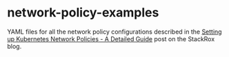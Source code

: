 # network-policy-examples

YAML files for all the network policy configurations described in the [Setting up Kubernetes Network Policies - A Detailed Guide](https://www.stackrox.com/post/2019/04/setting-up-kubernetes-network-policies-a-detailed-guide/) post on the StackRox blog.
